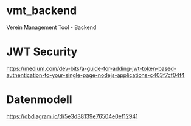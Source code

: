 # vmt_backend
Verein Management Tool - Backend


# JWT Security
https://medium.com/dev-bits/a-guide-for-adding-jwt-token-based-authentication-to-your-single-page-nodejs-applications-c403f7cf04f4

# Datenmodell
https://dbdiagram.io/d/5e3d38139e76504e0ef12941
